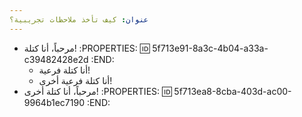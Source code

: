 ```yaml
---
عنوان: كيف تأخذ ملاحظات تجريبية؟
---
```


- مرحباً، أنا كتلة!
:PROPERTIES:
:id: 5f713e91-8a3c-4b04-a33a-c39482428e2d
:END:
    - أنا كتلة فرعية!
    - أنا كتلة فرعية أخرى!
- مرحباً، أنا كتلة أخرى!
:PROPERTIES:
:id: 5f713ea8-8cba-403d-ac00-9964b1ec7190
:END:
